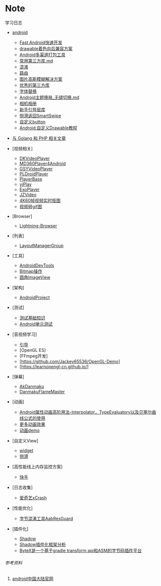 # Note
学习日志

+ [android](/Android)
    + [Fast Android快速开发](/Android/android快速开发框架搭建.md)
    + [drawable着色向后兼容方案](/Android/drawable着色向后兼容方案.md)
    + [Android多渠道打包工具](/Android/android多渠道打包工具.md)
    + [常用第三方库.md](/Android/常用第三方库.md)
    + [混淆](/Android/混淆.md)
    + [路由](/Android/路由.md)
    + [图片高斯模糊解决方案](/Android/图片高斯模糊解决方案.md)
    + [优秀的第三方库](/Android/第三方库.md)
    + [字体替换](/Android/字体替换.md)
    + [Android主题换肤_无缝切换.md](/Android/Android主题换肤_无缝切换.md)
    + [相机相册](/Android/相机相册图片.md)
    + [新手引导层库](/Android/新手引导层库.md)
    + [侧滑返回SmartSwipe](https://github.com/luckybilly/SmartSwipe)
    + [自定义button](https://github.com/dmytrodanylyk/circular-progress-button)
    + [Android:自定义Drawable教程](https://www.jianshu.com/p/f3abe913c07f)

+ [与 Golang 和 PHP 相关文章](https://github.com/wuYin/blog/blob/master/README.md)
+ [视频相关]
    + [DKVideoPlayer](https://github.com/Doikki/DKVideoPlayer)
    + [MD360Player4Android](https://github.com/ashqal/MD360Player4Android)
    + [GSYVideoPlayer](https://github.com/CarGuo/GSYVideoPlayer)
    + [PLDroidPlayer](https://github.com/pili-engineering/PLDroidPlayer)
    + [PlayerBase](https://github.com/jiajunhui/PlayerBase)
    + [yjPlay](https://github.com/yangchaojiang/yjPlay)
    + [ExoPlayer](https://github.com/google/ExoPlayer)
    + [JZVideo](https://github.com/Jzvd/JZVideo)
    + [4K60帧视频实时抠图](https://github.com/PeterL1n/RobustVideoMatting)
    + [视频转gif图](https://github.com/qugengting/MediaPlayerForGif)
+ [Browser]
    + [Lightning-Browser](https://github.com/anthonycr/Lightning-Browser)
+ [列表]
    + [LayoutManagerGroup](https://github.com/DingMouRen/LayoutManagerGroup)
+ [工具]
    + [AndroidDevTools](https://github.com/inferjay/AndroidDevTools)
    + [Bitmap操作](https://github.com/Dawish/BitmapKit)
    + [圆角ImageView](https://github.com/yuanbaoyu/NiceImageView)
+ [架构]
    + [AndroidProject](https://github.com/getActivity/AndroidProject)
+ [测试]
    + [测试基础知识](https://developer.android.com/training/testing/fundamentals?hl=zh-cn#organize-code)
    + [Android单元测试](https://jsonchao.github.io/2018/07/09/%E4%B8%80%E6%96%87%E5%85%A8%E9%9D%A2%E4%BA%86%E8%A7%A3Android%E5%8D%95%E5%85%83%E6%B5%8B%E8%AF%95/)
+ [音视频学习]
    + [引导](https://zhuanlan.zhihu.com/p/150528739)
    + [OpenGL ES]
    + [FFmpeg开发]
    + [https://github.com/Jackey65536/OpenGL-Demo]
    + [https://learnopengl-cn.github.io/]
+ [弹幕]
    + [AkDanmaku](https://github.com/KwaiAppTeam/AkDanmaku)
    + [DanmakuFlameMaster](https://github.com/bilibili/DanmakuFlameMaster)
+ [动画]
    + [Android属性动画高阶用法-Interpolator，TypeEvaluatory以及贝塞尔曲线公式的使用](https://blog.csdn.net/SilentWeek/article/details/71216571)
    + [更多动画效果](https://github.com/yuanbaoyu/AndroidViewAnimations)
    + [动画demo](https://github.com/yuanbaoyu/AnimaDemo)
+ [自定义View]
    + [widget](https://github.com/yuanbaoyu/widget)
    + [侧滑](https://github.com/luckybilly/SmartSwipe?spm=a2c4e.10696291.0.0.6f4e19a4BiZiK2)
+ [高性能线上内存监控方案]
    + [快手](https://github.com/KwaiAppTeam/KOOM)
+ [日志收集]
    + [爱奇艺xCrash](https://github.com/iqiyi/xCrash)
+ [性能优化]
    + [字节混淆工具AabResGuard](https://github.com/bytedance/AabResGuard)
+ [插件化]
    + [Shadow](https://github.com/Tencent/Shadow)
    + [Shadow插件化框架分析](https://zhuanlan.zhihu.com/p/74594715)
    + [ByteX是一个基于gradle transform api和ASM的字节码插件平台](https://github.com/bytedance/ByteX)
###### 参考资料
1. [android中国大陆官网](https://developer.android.google.cn/)
